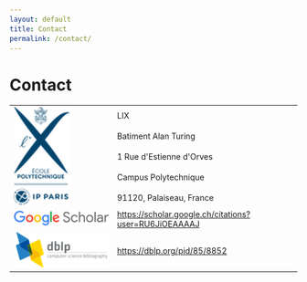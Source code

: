 ```yaml
---
layout: default
title: Contact
permalink: /contact/
---
```


# Contact

<table>
  <tbody>
    <tr>
      <td rowspan="6"><img src="images/x_logo.png"/></td>
    </tr>
    <tr>
      <td>LIX</td>
    </tr>
    <tr>
      <td>Batiment Alan Turing</td>
    <tr>
      <td>1 Rue d'Estienne d'Orves</td>
    </tr>
    <tr>
      <td>Campus Polytechnique</td>
    </tr>
    <tr>
      <td>91120, Palaiseau, France</td>
    </tr>
    <tr>
      <td><img src="images/scholar_logo_64dp.png"/></td>
      <td><a href="https://scholar.google.ch/citations?user=RU6JiOEAAAAJ">https://scholar.google.ch/citations?user=RU6JiOEAAAAJ</a></td>
    </tr>
    <tr>
      <td><img src="images/dblp_logo_320_120.png"/></td>
      <td><a href="https://dblp.org/pid/85/8852">https://dblp.org/pid/85/8852</a></td>
    </tr>
  </tbody>
</table>
